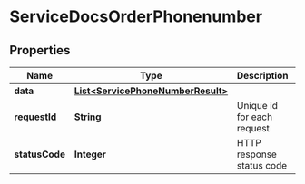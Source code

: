 

# ServiceDocsOrderPhonenumber

## Properties

Name | Type | Description | Notes
------------ | ------------- | ------------- | -------------
**data** | [**List&lt;ServicePhoneNumberResult&gt;**](ServicePhoneNumberResult.md) |  |  [optional]
**requestId** | **String** | Unique id for each request |  [optional]
**statusCode** | **Integer** | HTTP response status code |  [optional]




